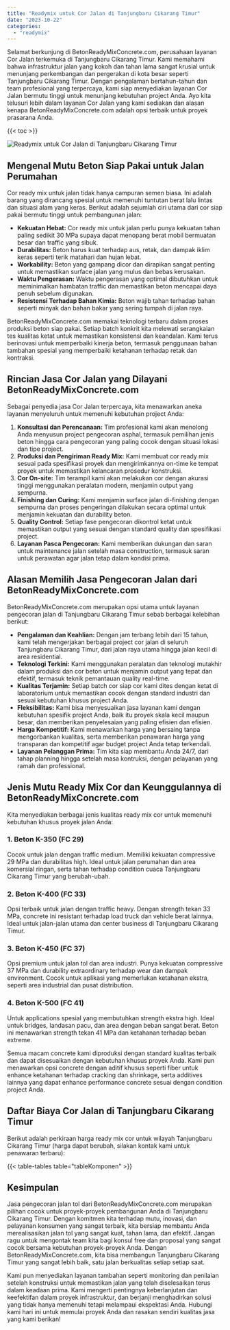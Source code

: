 ```yaml
---
title: "Readymix untuk Cor Jalan di Tanjungbaru Cikarang Timur"
date: "2023-10-22"
categories: 
  - "readymix"
---
```


Selamat berkunjung di BetonReadyMixConcrete.com, perusahaan layanan Cor Jalan terkemuka di Tanjungbaru Cikarang Timur. Kami memahami bahwa infrastruktur jalan yang kokoh dan tahan lama sangat krusial untuk menunjang perkembangan dan pergerakan di kota besar seperti Tanjungbaru Cikarang Timur. Dengan pengalaman bertahun-tahun dan team profesional yang terpercaya, kami siap menyediakan layanan Cor Jalan bermutu tinggi untuk menunjang kebutuhan project Anda. Ayo kita telusuri lebih dalam layanan Cor Jalan yang kami sediakan dan alasan kenapa BetonReadyMixConcrete.com adalah opsi terbaik untuk proyek prasarana Anda.

{{< toc >}}

![Readymix untuk Cor Jalan di Tanjungbaru Cikarang Timur](https://betoncor8.github.io/cor/harga-beton-readymix-concrete%20(11).png)

## Mengenal Mutu Beton Siap Pakai untuk Jalan Perumahan

Cor ready mix untuk jalan tidak hanya campuran semen biasa. Ini adalah barang yang dirancang spesial untuk memenuhi tuntutan berat lalu lintas dan situasi alam yang keras. Berikut adalah sejumlah ciri utama dari cor siap pakai bermutu tinggi untuk pembangunan jalan:

- **Kekuatan Hebat:** Cor ready mix untuk jalan perlu punya kekuatan tahan paling sedikit 30 MPa supaya dapat menopang berat mobil bermuatan besar dan traffic yang sibuk.
- **Durabilitas:** Beton harus kuat terhadap aus, retak, dan dampak iklim keras seperti terik matahari dan hujan lebat.
- **Workability:** Beton yang gampang dicor dan dirapikan sangat penting untuk memastikan surface jalan yang mulus dan bebas kerusakan.
- **Waktu Pengerasan:** Waktu pengerasan yang optimal dibutuhkan untuk meminimalkan hambatan traffic dan memastikan beton mencapai daya penuh sebelum digunakan.
- **Resistensi Terhadap Bahan Kimia:** Beton wajib tahan terhadap bahan seperti minyak dan bahan bakar yang sering tumpah di jalan raya.

BetonReadyMixConcrete.com memakai teknologi terbaru dalam proses produksi beton siap pakai. Setiap batch konkrit kita melewati serangkaian tes kualitas ketat untuk memastikan konsistensi dan keandalan. Kami terus berinovasi untuk memperbaiki kinerja beton, termasuk penggunaan bahan tambahan spesial yang memperbaiki ketahanan terhadap retak dan kontraksi.

## Rincian Jasa Cor Jalan yang Dilayani BetonReadyMixConcrete.com

Sebagai penyedia jasa Cor Jalan terpercaya, kita menawarkan aneka layanan menyeluruh untuk memenuhi kebutuhan project Anda:

1. **Konsultasi dan Perencanaan:** Tim profesional kami akan menolong Anda menyusun project pengecoran asphal, termasuk pemilihan jenis beton hingga cara pengecoran yang paling cocok dengan situasi lokasi dan tipe project.
2. **Produksi dan Pengiriman Ready Mix:** Kami membuat cor ready mix sesuai pada spesifikasi proyek dan mengirimkannya on-time ke tempat proyek untuk memastikan kelancaran prosedur konstruksi.
3. **Cor On-site:** Tim terampil kami akan melakukan cor dengan akurasi tinggi menggunakan peralatan modern, menjamin output yang sempurna.
4. **Finishing dan Curing:** Kami menjamin surface jalan di-finishing dengan sempurna dan proses pengeringan dilakukan secara optimal untuk menjamin kekuatan dan durability beton.
5. **Quality Control:** Setiap fase pengecoran dikontrol ketat untuk memastikan output yang sesuai dengan standard quality dan spesifikasi project.
6. **Layanan Pasca Pengecoran:** Kami memberikan dukungan dan saran untuk maintenance jalan setelah masa construction, termasuk saran untuk perawatan agar jalan tetap dalam kondisi prima.

## Alasan Memilih Jasa Pengecoran Jalan dari BetonReadyMixConcrete.com

BetonReadyMixConcrete.com merupakan opsi utama untuk layanan pengecoran jalan di Tanjungbaru Cikarang Timur sebab berbagai kelebihan berikut:

- **Pengalaman dan Keahlian:** Dengan jam terbang lebih dari 15 tahun, kami telah mengerjakan berbagai project cor jalan di seluruh Tanjungbaru Cikarang Timur, dari jalan raya utama hingga jalan kecil di area residential.
- **Teknologi Terkini:** Kami menggunakan peralatan dan teknologi mutakhir dalam produksi dan cor beton untuk menjamin output yang tepat dan efektif, termasuk teknik pemantauan quality real-time.
- **Kualitas Terjamin:** Setiap batch cor siap cor kami dites dengan ketat di laboratorium untuk memastikan cocok dengan standard industri dan sesuai kebutuhan khusus project Anda.
- **Fleksibilitas:** Kami bisa menyesuaikan jasa layanan kami dengan kebutuhan spesifik project Anda, baik itu proyek skala kecil maupun besar, dan memberikan penyelesaian yang paling efisien dan efisien.
- **Harga Kompetitif:** Kami menawarkan harga yang bersaing tanpa mengorbankan kualitas, serta memberikan penawaran harga yang transparan dan kompetitif agar budget project Anda tetap terkendali.
- **Layanan Pelanggan Prima:** Tim kita siap membantu Anda 24/7, dari tahap planning hingga setelah masa kontruksi, dengan pelayanan yang ramah dan professional.

## Jenis Mutu Ready Mix Cor dan Keunggulannya di BetonReadyMixConcrete.com

Kita menyediakan berbagai jenis kualitas ready mix cor untuk memenuhi kebutuhan khusus proyek jalan Anda:

### 1\. Beton K-350 (FC 29)

Cocok untuk jalan dengan traffic medium. Memiliki kekuatan compressive 29 MPa dan durabilitas high. Ideal untuk jalan perumahan dan area komersial ringan, serta tahan terhadap condition cuaca Tanjungbaru Cikarang Timur yang berubah-ubah.

### 2\. Beton K-400 (FC 33)

Opsi terbaik untuk jalan dengan traffic heavy. Dengan strength tekan 33 MPa, concrete ini resistant terhadap load truck dan vehicle berat lainnya. Ideal untuk jalan-jalan utama dan center business di Tanjungbaru Cikarang Timur.

### 3\. Beton K-450 (FC 37)

Opsi premium untuk jalan tol dan area industri. Punya kekuatan compressive 37 MPa dan durability extraordinary terhadap wear dan dampak environment. Cocok untuk aplikasi yang memerlukan ketahanan ekstra, seperti area industrial dan pusat distribution.

### 4\. Beton K-500 (FC 41)

Untuk applications spesial yang membutuhkan strength ekstra high. Ideal untuk bridges, landasan pacu, dan area dengan beban sangat berat. Beton ini menawarkan strength tekan 41 MPa dan ketahanan terhadap beban extreme.

Semua macam concrete kami diproduksi dengan standard kualitas terbaik dan dapat disesuaikan dengan kebutuhan khusus proyek Anda. Kami pun menawarkan opsi concrete dengan aditif khusus seperti fiber untuk enhance ketahanan terhadap cracking dan shrinkage, serta additives lainnya yang dapat enhance performance concrete sesuai dengan condition project Anda.

## Daftar Biaya Cor Jalan di Tanjungbaru Cikarang Timur

Berikut adalah perkiraan harga ready mix cor untuk wilayah Tanjungbaru Cikarang Timur (harga dapat berubah, silakan kontak kami untuk penawaran terbaru):

{{< table-tables table="tableKomponen" >}}

## Kesimpulan

Jasa pengecoran jalan tol dari BetonReadyMixConcrete.com merupakan pilihan cocok untuk proyek-proyek pembangunan Anda di Tanjungbaru Cikarang Timur. Dengan komitmen kita terhadap mutu, inovasi, dan pelayanan konsumen yang sangat terbaik, kita bersiap membantu Anda merealisasikan jalan tol yang sangat kuat, tahan lama, dan efektif. Jangan ragu untuk mengontak team kita bagi konsul free dan proposal yang sangat cocok bersama kebutuhan proyek-proyek Anda. Dengan BetonReadyMixConcrete.com, kita bisa membangun Tanjungbaru Cikarang Timur yang sangat lebih baik, satu jalan berkualitas setiap setiap saat.

Kami pun menyediakan layanan tambahan seperti monitoring dan penilaian setelah konstruksi untuk memastikan jalan yang telah diselesaikan terus dalam keadaan prima. Kami mengerti pentingnya keberlanjutan dan keefektifan dalam proyek infrastruktur, dan berjanji menghadirkan solusi yang tidak hanya memenuhi tetapi melampaui ekspektasi Anda. Hubungi kami hari ini untuk memulai proyek Anda dan rasakan sendiri kualitas jasa yang kami berikan!
